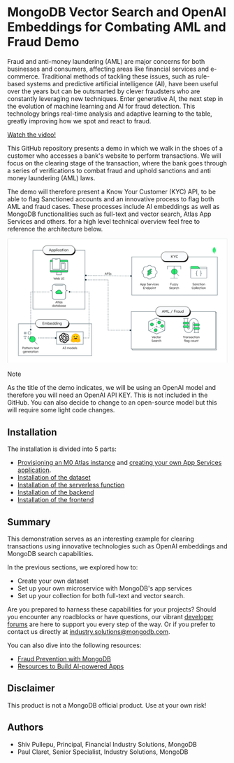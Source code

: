 # MongoDB Vector Search and OpenAI Embeddings for Combating AML and Fraud Demo

Fraud and anti-money laundering (AML) are major concerns for both businesses and consumers, affecting areas like financial services and e-commerce. Traditional methods of tackling these issues, such as rule-based systems and predictive artificial intelligence (AI), have been useful over the years but can be outsmarted by clever fraudsters who are constantly leveraging new techniques.  Enter generative AI, the next step in the evolution of machine learning and AI for fraud detection. This technology brings real-time analysis and adaptive learning to the table, greatly improving how we spot and react to fraud.

[Watch the video!](https://drive.google.com/file/d/1t8g5PmB296VNeafMwhAYVzHQE-AZRCnL/view)

This GitHub repository presents a demo in which we walk in the shoes of a customer who accesses a bank's website to perform transactions. We will focus on the clearing stage of the transaction, where the bank goes through a series of verifications to combat fraud and uphold sanctions and anti money laundering (AML) laws.  

The demo will therefore present a Know Your Customer (KYC) API, to be able to flag Sanctioned accounts and an innovative process to flag both AML and fraud cases. These processes include AI embeddings as well as MongoDB functionalities such as full-text and vector search, Atlas App Services and others. for a high level technical overview feel free to reference the architecture below.

![image](/Architecture.png)

> [!Note]
> As the title of the demo indicates, we will be using an OpenAI model and therefore you will need an OpenAI API KEY. This is not included in the GitHub. You can also decide to change to an open-source model but this will require some light code changes.

## Installation

The installation is divided into 5 parts:
- [Provisioning an M0 Atlas instance](https://www.mongodb.com/docs/atlas/tutorial/deploy-free-tier-cluster/) and [creating your own App Services application](https://www.mongodb.com/docs/atlas/app-services/apps/create/).
- [Installation of the dataset](./dataScripts)
- [Installation of the serverless function](./app_services)
- [Installation of the backend](./backend/)
- [Installation of the frontend](./frontend/)

## Summary

This demonstration serves as an interesting example for clearing transactions using innovative technologies such as OpenAI embeddings and MongoDB search capabilities.

In the previous sections, we explored how to:
- Create your own dataset
- Set up your own microservice with MongoDB's app services
- Set up your collection for both full-text and vector search.

Are you prepared to harness these capabilities for your projects? Should you encounter any roadblocks or have questions, our vibrant [developer forums](https://www.mongodb.com/community/forums/) are here to support you every step of the way. Or if you prefer to contact us directly at [industry.solutions@mongodb.com](mailto:industry.solutions@mongodb.com).

You can also dive into the following resources: 
- [Fraud Prevention with MongoDB](https://www.mongodb.com/industries/financial-services/fraud-prevention)
- [Resources to Build AI-powered Apps](https://www.mongodb.com/library/use-cases/artificial-intelligence)

## Disclaimer

This product is not a MongoDB official product. Use at your own risk!

## Authors

- Shiv Pullepu, Principal, Financial Industry Solutions, MongoDB
- Paul Claret, Senior Specialist, Industry Solutions, MongoDB